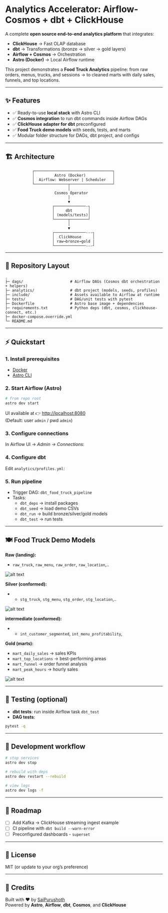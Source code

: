 # Analytics Accelerator: Airflow-Cosmos + dbt + ClickHouse

A complete **open source end-to-end analytics platform** that integrates:

- **ClickHouse** → Fast OLAP database
- **dbt** → Transformations (bronze → silver → gold layers)
- **Airflow + Cosmos** → Orchestration
- **Astro (Docker)** → Local Airflow runtime

This project demonstrates a **Food Truck Analytics** pipeline: from raw orders, menus, trucks, and sessions → to cleaned marts with daily sales, funnels, and top locations.

---

## ✨ Features

- ✅ Ready-to-use **local stack** with Astro CLI  
- ✅ **Cosmos integration** to run dbt commands inside Airflow DAGs  
- ✅ **ClickHouse adapter for dbt** preconfigured  
- ✅ **Food Truck demo models** with seeds, tests, and marts  
- ✅ Modular folder structure for DAGs, dbt project, and configs  

---

## 🏗️ Architecture

```
            ┌───────────────────────────────────┐
            │         Astro (Docker)            │
            │  Airflow: Webserver | Scheduler   │
            └───────────────┬───────────────────┘
                            │
                      Cosmos Operator
                            │
                            ▼
                     ┌──────────────-┐
                     │     dbt       │
                     │ (models/tests)│
                     └──────┬────────┘
                            │
                            ▼
                     ┌──────────────---┐
                     │  ClickHouse     │
                     │ raw→bronze→gold | 
                     └──────────────---┘
```

---

## 📂 Repository Layout

```
.
├─ dags/                     # Airflow DAGs (Cosmos dbt orchestration + helpers)
├─ analytics/                # dbt project (models, seeds, profiles)
├─ include/                  # Assets available to Airflow at runtime
├─ tests/                    # DAG/unit tests with pytest
├─ Dockerfile                # Astro base image + dependencies
├─ requirements.txt          # Python deps (dbt, cosmos, clickhouse-connect, etc.)
├─ docker-compose.override.yml
└─ README.md
```

---

## ⚡ Quickstart

### 1. Install prerequisites
- [Docker](https://docs.docker.com/get-docker/)  
- [Astro CLI](https://www.astronomer.io/docs/astro/cli/install-cli)  

### 2. Start Airflow (Astro)
```bash
# from repo root
astro dev start
```
UI available at 👉 [http://localhost:8080](http://localhost:8080)  
(Default: user `admin` / pwd `admin`)

### 3. Configure connections
In Airflow UI → *Admin → Connections*:

### 4. Configure dbt
Edit `analytics/profiles.yml`:


### 5. Run pipeline
- Trigger DAG: `dbt_food_truck_pipeline`
- Tasks:
  - `dbt_deps` → install packages
  - `dbt_seed` → load demo CSVs
  - `dbt_run` → build bronze/silver/gold models
  - `dbt_test` → run tests

---

## 🍽️ Food Truck Demo Models

**Raw (landing):**
- `raw_truck`, `raw_menu`, `raw_order`, `raw_location`,..

![alt text](images/1*CgPOptqGehCjUiT1UcydXg.webp)

**Silver (conformed):**
- - `stg_truck`, `stg_menu`, `stg_order`, `stg_location`,..

![alt text](images/1*6SWDcO5dhoM_EnfYzyrnZw.webp)

**intermediate (conformed):**
- - `int_customer_segmented`, `int_menu_profitability`,


**Gold (marts):**
- `mart_daily_sales` → sales KPIs
- `mart_top_locations` → best-performing areas
- `mart_funnel` → order funnel analysis
- `mart_peak_hours` → hourly sales

![alt text](images/1*DeAIiwRLu79CiTrWdcMtDQ.webp)

---

## 🧪 Testing (optional)

- **dbt tests**: run inside Airflow task `dbt_test`  
- **DAG tests**:  
```bash
pytest -q
```

---

## 🔧 Development workflow

```bash
# stop services
astro dev stop

# rebuild with deps
astro dev restart --rebuild

# view logs
astro dev logs -f
```

---

## 🚀 Roadmap

- [ ] Add Kafka → ClickHouse streaming ingest example  
- [ ] CI pipeline with `dbt build --warn-error`  
- [ ] Preconfigured dashboards - `superset`  
---

## 📜 License
MIT (or update to your org’s preference)

---

## 🙌 Credits
Built with ❤️ by [SaiPurushoth](https://github.com/SaiPurushoth)  
Powered by **Astro**, **Airflow**, **dbt**, **Cosmos**, and **ClickHouse**

